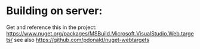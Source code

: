 Building on server:
===================

Get and reference this in the project: https://www.nuget.org/packages/MSBuild.Microsoft.VisualStudio.Web.targets/ see also https://github.com/pdonald/nuget-webtargets